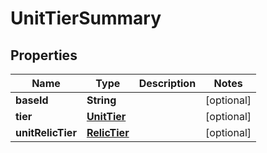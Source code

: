 

# UnitTierSummary


## Properties

| Name | Type | Description | Notes |
|------------ | ------------- | ------------- | -------------|
|**baseId** | **String** |  |  [optional] |
|**tier** | [**UnitTier**](UnitTier.md) |  |  [optional] |
|**unitRelicTier** | [**RelicTier**](RelicTier.md) |  |  [optional] |



